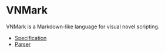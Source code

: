 # VNMark

VNMark is a Markdown-like language for visual novel scripting.

- [Specification](vnmark.md)
- [Parser](https://github.com/zhanghai/vnmark-parser)
